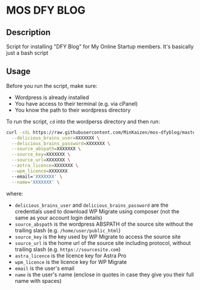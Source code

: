 # MOS DFY BLOG

## Description

Script for installing "DFY Blog" for My Online Startup members. It's basically just a bash script

## Usage

Before you run the script, make sure:
- Wordpress is already installed
- You have access to their terminal (e.g. via cPanel)
- You know the path to their wordpress directory

To run the script, `cd` into the wordperss directory and then run:
```bash
curl -sSL https://raw.githubusercontent.com/MinKaizen/mos-dfyblog/master/install.sh | bash -s -- \
  --delicious_brains_user=XXXXXXX \
  --delicious_brains_password=XXXXXXX \
  --source_abspath=XXXXXXX \
  --source_key=XXXXXXX \
  --source_url=XXXXXXX \
  --astra_licence=XXXXXXX \
  --wpm_licence=XXXXXXX
  --email='XXXXXXX' \
  --name='XXXXXXX' \
```

where:
- `delicious_brains_user` and `delicious_brains_password` are the credentials used to download WP Migrate using composer (not the same as your account login details)
- `source_abspath` is the wordpress ABSPATH of the source site without the trailing slash (e.g. `/home/user/public_html`)
- `source_key` is the key used by WP Migrate to access the source site
- `source_url` is the home url of the source site including protocol, without trailing slash (e.g. `https://sourcesite.com`)
- `astra_licence` is the licence key for Astra Pro
- `wpm_licence` is the licence key for WP Migrate
- `email` is the user's email
- `name` is the user's name (enclose in quotes in case they give you their full name with spaces)
